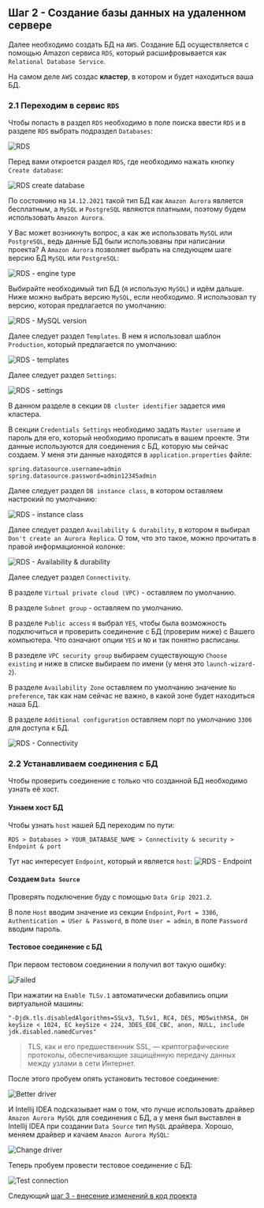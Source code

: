 ## Шаг 2 - Создание базы данных на удаленном сервере
Далее необходимо создать БД на `AWS`. Создание БД осуществляется с помощью Amazon сервиса `RDS`, который расшифровывается как `Relational Database Service`.

На самом деле `AWS` создас **кластер**, в котором и будет находиться ваша БД.

### 2.1 Переходим в сервис `RDS`
Чтобы попасть в раздел `RDS` необходимо в поле поиска ввести `RDS` и в разделе `RDS` выбрать подраздел `Databases`:

![RDS](../content/rds.png)

Перед вами откроется раздел `RDS`, где необходимо нажать кнопку `Create database`:

![RDS create database](../content/rds_create_database.png)

По состоянию на `14.12.2021` такой тип БД как `Amazon Aurora` является бесплатным, а `MySQL` и `PostgreSQL` являются платными, поэтому будем использовать `Amazon Aurora`.

У Вас может возникнуть вопрос, а как же использовать `MySQL` или `PostgreSQL`, ведь данные БД были использованы при написании проекта? А `Amazon Aurora` позволяет выбрать на следующем шаге версию БД `MySQL` или `PostgreSQL`:

![RDS - engine type](../content/rds_engine_type.png)

Выбирайте необходимый тип БД (я использую `MySQL`) и идём дальше. Ниже можно выбрать версию `MySQL`, если необходимо. Я использовал ту версию, которая предлагается по умолчанию:

![RDS - MySQL version](../content/rds_mysql_version.png)

Далее следует раздел `Templates`. В нем я использовал шаблон `Production`, который предлагается по умолчанию:

![RDS - templates](../content/rds_templates.png)

Далее следует раздел `Settings`:

![RDS - settings](../content/rds_settings.png)

В данном разделе в секции `DB cluster identifier` задается имя кластера.

В секции `Credentials Settings` необходимо задать `Master username` и пароль для его, который необходимо прописать в вашем проекте. Эти данные используются для соединения с БД, которую мы сейчас создаем. У меня эти данные находятся в `application.properties` файле:
```properties
spring.datasource.username=admin
spring.datasource.password=admin12345admin
```

Далее следует раздел `DB instance class`, в котором оставляем настрокий по умолчанию:

![RDS - instance class](../content/rds_db_instance_class.png)

Далее следует раздел `Availability & durability`, в котором я выбирал `Don't create an Aurora Replica`. О том, что это такое, можно прочитать в правой информационной колонке:

![RDS - Availability & durability](../content/rds_availability.png)

Далее следует раздел `Connectivity`. 

В разделе `Virtual private cloud (VPC)` - оставляем по умолчанию.

В разделе `Subnet group` - оставляем по умолчанию.

В разделе `Public access` я выбрал `YES`, чтобы была возможность подключиться и проверить соединение с БД (проверим ниже) с Вашего компьютера. Что означают опции `YES` и `NO` и так понятно расписаны.

В разеделе `VPC security group` выбираем существующую `Choose existing` и ниже в списке выбираем по имени (у меня это `launch-wizard-2`).

В разделе `Availability Zone` оставляем по умолчанию значение `No preference`, так как нам сейчас не важно, в какой зоне будет находиться наша БД.

В разделе `Additional configuration` оставляем порт по умолчанию `3306` для доступа к БД.

![RDS - Connectivity](../content/rds_connectivity.png)

### 2.2 Устанавливаем соединения с БД
Чтобы проверить соединение с только что созданной БД необходимо узнать её хост.

#### Узнаем хост БД
Чтобы узнать `host` нашей БД переходим по пути: 

`RDS > Databases > YOUR_DATABASE_NAME > Connectivity & security > Endpoint & port` 

Тут нас интересует `Endpoint`, который и является `host`:
![RDS - Endpoint](../content/rds_endpoint.png)

#### Создаем `Data Source`
Проверять подключение буду с помощью `Data Grip 2021.2`. 

В поле `Host` вводим значение из секции `Endpoint`, `Port = 3306`, `Authentication = USer & Password`, в поле `User = admin`, в поле `Password` вводим пароль.

#### Тестовое соединение с БД
При первом тестовом соединении я получил вот такую ошибку:

![Failed](../content/aws_db_failed_connection.png)

При нажатии на `Enable TLSv.1` автоматически добавились опции виртуальной машины:
```text
"-Djdk.tls.disabledAlgorithms=SSLv3, TLSv1, RC4, DES, MD5withRSA, DH keySize < 1024, EC keySize < 224, 3DES_EDE_CBC, anon, NULL, include jdk.disabled.namedCurves"
```

> TLS, как и его предшественник SSL, — криптографические протоколы, обеспечивающие защищённую передачу данных между узлами в сети Интернет.

После этого пробуем опять установить тестовое соединение:

![Better driver](../content/aws_better_driver.png)

И Intellij IDEA подсказывает нам о том, что лучше использовать драйвер `Amazon Aurora MySQL` для соединения с БД, а у меня был выставлен в Intellij IDEA при создании `Data Source` тип `MySQL` драйвера. Хорошо, меняем драйвер и качаем `Amazon Aurora MySQL`:

![Change driver](../content/aws_change_driver.png)

Теперь пробуем провести тестовое соединение с БД:

![Test connection](../content/aws_test_connection.png)

Следующий [шаг 3 - внесение изменений в код проекта](step-3_making-changes-to-the-project-code.md)

